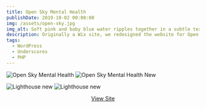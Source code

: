 ```yaml
---
title: Open Sky Mental Health
publishDate: 2019-10-02 00:00:00
img: /assets/open-sky.jpg
img_alt: Soft pink and baby blue water ripples together in a subtle texture.
description: Originally a Wix site, we redesigned the website for Open Sky Mental Health
tags:
  - WordPress
  - Underscores
  - PHP
---
```


![Open Sky Mental Health](https://ik.imagekit.io/boxhuwbys/open.webp?updatedAt=1713921977148)
![Open Sky Mental Health New](https://ik.imagekit.io/boxhuwbys/open-sky-1.webp?updatedAt=1713922121772)

![Lighthouse new](https://ik.imagekit.io/boxhuwbys/open-sky-lighthouse-mobile.png?updatedAt=1713982073845)
![Lighthouse new](https://ik.imagekit.io/boxhuwbys/open-sky-lighthouse.png?updatedAt=1713982074020)

<a href="https://openskymentalhealth.com/" target="_blank" style="display:block; text-align:center !important;">View Site</a>

